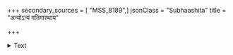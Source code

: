 +++
secondary_sources = [ "MSS_8189",]
jsonClass = "Subhaashita"
title = "अन्योऽन्यं मतिमास्थाय"

+++

<details><summary>Text</summary>

अन्योऽन्यं मतिमास्थाय यत्र संप्रतिभाष्यते।  
न चैकमत्ये श्रेयोऽस्ति मन्त्रः सोऽधम उच्यते॥
</details>
